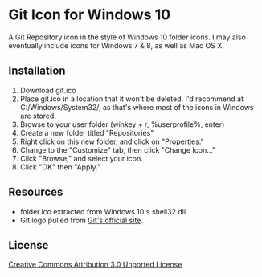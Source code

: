 # Git Icon for Windows 10
A Git Repository icon in the style of Windows 10 folder icons. I may also eventually include icons for Windows 7 & 8, as well as Mac OS X.

## Installation

 1. Download git.ico
 2. Place git.ico in a location that it won't be deleted. I'd recommend at C:/Windows/System32/, as that's where most of the icons in Windows are stored.
 3. Browse to your user folder (winkey + r, %userprofile%, enter)
 4. Create a new folder titled "Repositories"
 5. Right click on this new folder, and click on "Properties."
 6. Change to the "Customize" tab, then click "Change Icon..."
 7. Click "Browse," and select your icon.
 8. Click "OK" then "Apply."

## Resources
 - folder.ico extracted from Windows 10's shell32.dll
 - Git logo pulled from [Git's official site](https://www.git-scm.com/downloads/logos).
 
## License

[Creative Commons Attribution 3.0 Unported License](https://www.creativecommons.org/licenses/by/3.0/)
 